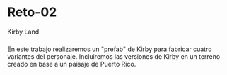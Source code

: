 # Reto-02
Kirby Land
###
En este trabajo realizaremos un "prefab" de Kirby para fabricar cuatro variantes del personaje. Incluiremos las versiones de Kirby en un terreno creado en base a un paisaje de Puerto Rico. 


